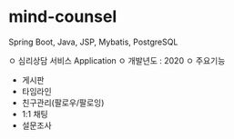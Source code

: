 # mind-counsel
Spring Boot, Java, JSP, Mybatis, PostgreSQL

ㅇ 심리상담 서비스 Application
ㅇ 개발년도 : 2020
ㅇ 주요기능
  - 게시판 
  - 타임라인
  - 친구관리(팔로우/팔로잉)
  - 1:1 채팅 
  - 설문조사 
